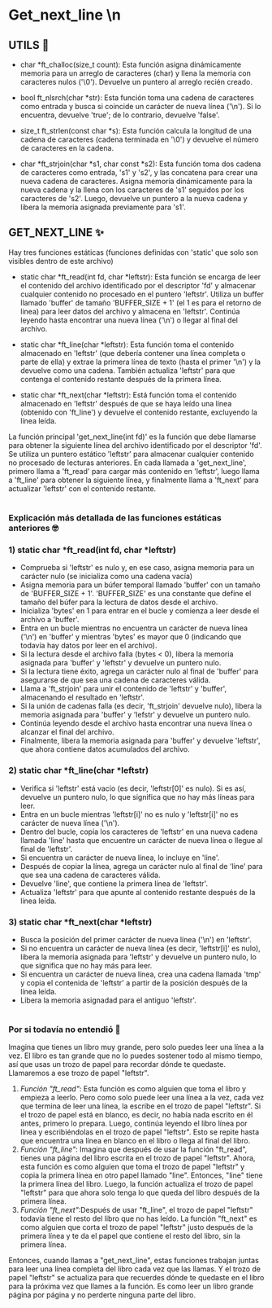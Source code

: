 # Get_next_line \n

## UTILS 🔧
* char *ft_challoc(size_t count): Esta función asigna dinámicamente memoria para un arreglo de caracteres (char) y llena la memoria con caracteres nulos ('\0'). Devuelve un puntero al arreglo recién creado.

* bool ft_nlsrch(char *str): Esta función toma una cadena de caracteres como entrada y busca si coincide un carácter de nueva línea ('\n'). Si lo encuentra, devuelve 'true'; de lo contrario, devuelve 'false'.

* size_t ft_strlen(const char *s): Esta función calcula la longitud de una cadena de caracteres (cadena terminada en '\0') y devuelve el número de caracteres en la cadena.

* char *ft_strjoin(char *s1, char const *s2): Esta función toma dos cadena de caracteres como entrada, 's1' y 's2', y las concatena para crear una nueva cadena de caracteres. Asigna memoria dinámicamente para la nueva cadena y la llena con los caracteres de 's1' seguidos por los caracteres de 's2'. Luego, devuelve un puntero a la nueva cadena y libera la memoria asignada previamente para 's1'.

## GET_NEXT_LINE ✨

Hay tres funciones estáticas (funciones definidas con 'static' que solo son visibles dentro de este archivo)

* static char *ft_read(int fd, char *leftstr): Esta función se encarga de leer el contenido del archivo identificado por el descriptor 'fd' y almacenar cualquier contenido no procesado en el puntero 'leftstr'. Utiliza un buffer llamado 'buffer' de tamaño 'BUFFER_SIZE + 1' (el 1 es para el retorno de linea) para leer datos del archivo y almacena en 'leftstr'. Continúa leyendo hasta encontrar una nueva línea ('\n') o llegar al final del archivo.

* static char *ft_line(char *leftstr): Esta función toma el contenido almacenado en 'leftstr' (que debería contener una línea completa o parte de ella) y extrae la primera línea de texto (hasta el primer '\n') y la devuelve como una cadena. También actualiza 'leftstr' para que contenga el contenido restante después de la primera línea.

* static char *ft_next(char *leftstr): Está función toma el contenido almacenado en 'leftstr' después de que se haya leído una línea (obtenido con 'ft_line') y devuelve el contenido restante, excluyendo la línea leída.

La función principal 'get_next_line(int fd)' es la función que debe llamarse para obtener la siguiente línea del archivo identificado por el descriptor 'fd'. Se utiliza un puntero estático 'leftstr' para almacenar cualquier contenido no procesado de lecturas anteriores. En cada llamada a 'get_next_line', primero llama a 'ft_read' para cargar más contenido en 'leftstr', luego llama a 'ft_line' para obtener la siguiente línea, y finalmente llama a 'ft_next' para actualizar 'leftstr' con el contenido restante.
#
### Explicación más detallada de las funciones estáticas anteriores 🤓
### 1) static char *ft_read(int fd, char *leftstr)
* Comprueba si 'leftstr' es nulo y, en ese caso, asigna memoria para un carácter nulo (se inicializa como una cadena vacía)
* Asigna memoria para un búfer temporal llamado 'buffer' con un tamaño de 'BUFFER_SIZE + 1'. 'BUFFER_SIZE' es una constante que define el tamaño del búfer para la lectura de datos desde el archivo.
* Inicializa 'bytes' en 1 para entrar en el bucle y comienza a leer desde el archivo a 'buffer'.
* Entra en un bucle mientras no encuentra un carácter de nueva línea ('\n') en 'buffer' y mientras 'bytes' es mayor que 0 (indicando que todavía hay datos por leer en el archivo).
* Si la lectura desde el archivo falla (bytes < 0), libera la memoria asignada para 'buffer' y 'leftstr' y devuelve un puntero nulo.
* Si la lectura tiene éxito, agrega un carácter nulo al final de 'buffer' para asegurarse de que sea una cadena de caracteres válida.
* Llama a 'ft_strjoin' para unir el contenido de 'leftstr' y 'buffer', almacenando el resultado en 'leftstr'.
* Si la unión de cadenas falla (es decir, 'ft_strjoin' devuelve nulo), libera la memoria asignada para 'buffer' y 'lefstr' y devuelve un puntero nulo.
* Continúa leyendo desde el archivo hasta encontrar una nueva línea o alcanzar el final del archivo.
* Finalmente, libera la memoria asignada para 'buffer' y devuelve 'leftstr', que ahora contiene datos acumulados del archivo.

### 2) static char *ft_line(char *leftstr)
* Verifica si 'leftstr' está vacío (es decir, 'leftstr[0]' es nulo). Si es así, devuelve un puntero nulo, lo que significa que no hay más líneas para leer.
* Entra en un bucle mientras 'leftstr[i]' no es nulo y 'leftstr[i]' no es carácter de nueva línea ('\n').
* Dentro del bucle, copia los caracteres de 'leftstr' en una nueva cadena llamada 'line' hasta que encuentre un carácter de nueva línea o llegue al final de 'leftstr'.
* Si encuentra un carácter de nueva línea, lo incluye en 'line'.
* Después de copiar la línea, agrega un carácter nulo al final de 'line' para que sea una cadena de caracteres válida.
* Devuelve 'line', que contiene la primera línea de 'leftstr'.
* Actualiza 'leftstr' para que apunte al contenido restante después de la línea leída.

### 3) static char *ft_next(char *leftstr)
* Busca la posición del primer carácter de nueva línea ('\n') en 'leftstr'.
* Si no encuentra un carácter de nueva línea (es decir, 'leftstr[i]' es nulo), libera la memoria asignada para 'leftstr' y devuelve un puntero nulo, lo que significa que no hay más para leer.
* Si encuentra un carácter de nueva línea, crea una cadena llamada 'tmp' y copia el contenida de 'leftstr' a partir de la posición después de la línea leída.
* Libera la memoria asignadad para el antiguo 'leftstr'.
#
#
### Por si todavía no entendió 🤡

Imagina que tienes un libro muy grande, pero solo puedes leer una línea a la vez. El libro es tan grande que no lo puedes sostener todo al mismo tiempo, así que usas un trozo de papel para recordar dónde te quedaste. Llamaremos a ese trozo de papel "leftstr".

1. _Función "ft_read"_: Esta función es como alguien que toma el libro y empieza a leerlo. Pero como solo puede leer una línea a la vez, cada vez que termina de leer una línea, la escribe en el trozo de papel "leftstr". Si el trozo de papel está en blanco, es decir, no había nada escrito en él antes, primero lo prepara. Luego, continúa leyendo el libro línea por línea y escribiéndolas en el trozo de papel "leftstr". Esto se repite hasta que encuentra una línea en blanco en el libro o llega al final del libro.
2. _Función "ft_line"_: Imagina que después de usar la función "ft_read", tienes una página del libro escrita en el trozo de papel "leftstr". Ahora, esta función es como alguien que toma el trozo de papel "leftstr" y copia la primera línea en otro papel llamado "line". Entonces, "line" tiene la primera línea del libro. Luego, la función actualiza el trozo de papel "leftstr" para que ahora solo tenga lo que queda del libro después de la primera línea.
3. _Función "ft_next"_:Después de usar "ft_line", el trozo de papel "leftstr" todavía tiene el resto del libro que no has leído. La función "ft_next" es como alguien que corta el trozo de papel "leftstr" justo después de la primera línea y te da el papel que contiene el resto del libro, sin la primera línea.

Entonces, cuando llamas a "get_next_line", estas funciones trabajan juntas para leer una línea completa del libro cada vez que las llamas. Y el trozo de papel "leftstr" se actualiza para que recuerdes dónde te quedaste en el libro para la próxima vez que llames a la función. Es como leer un libro grande página por página y no perderte ninguna parte del libro.
